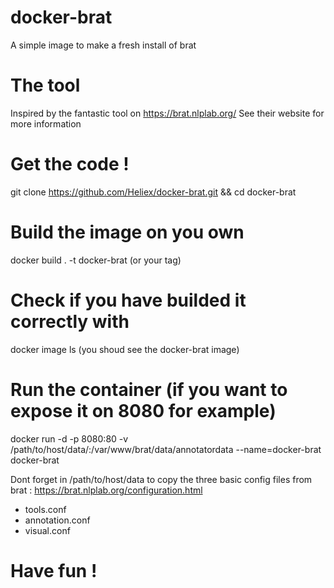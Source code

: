 # docker-brat
A simple image to make a fresh install of brat

# The tool
Inspired by the fantastic tool on https://brat.nlplab.org/
See their website for more information

# Get the code !
git clone https://github.com/Heliex/docker-brat.git && cd docker-brat

# Build the image on you own
docker build . -t docker-brat (or your tag)

# Check if you have builded it correctly with
docker image ls (you shoud see the docker-brat image)

# Run the container (if you want to expose it on 8080 for example)
docker run -d -p 8080:80 -v /path/to/host/data/:/var/www/brat/data/annotatordata --name=docker-brat docker-brat

Dont forget in /path/to/host/data to copy the three basic config files from brat : https://brat.nlplab.org/configuration.html
- tools.conf
- annotation.conf
- visual.conf

# Have fun !
